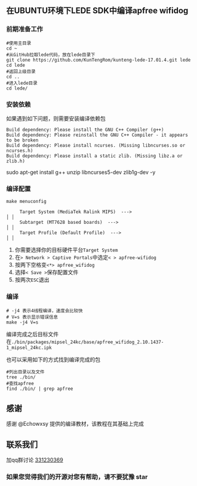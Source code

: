 ## 在UBUNTU环境下LEDE SDK中编译apfree wifidog


### 前期准备工作


```shell
#使用主目录
cd ~
#从GitHub拉取lede代码，放在lede目录下
git clone https://github.com/KunTengRom/kunteng-lede-17.01.4.git lede
cd lede
#返回上级目录
cd ..
#进入lede目录
cd lede/
```

### 安装依赖
如果遇到如下问题，则需要安装编译依赖包
```
Build dependency: Please install the GNU C++ Compiler (g++)
Build dependency: Please reinstall the GNU C++ Compiler - it appears to be broken
Build dependency: Please install ncurses. (Missing libncurses.so or ncurses.h)
Build dependency: Please install a static zlib. (Missing libz.a or zlib.h)
```

sudo apt-get install g++ unzip libncurses5-dev zlib1g-dev -y


### 编译配置

```shell
make menuconfig

     Target System (MediaTek Ralink MIPS)  --->                                                  │ │   
     Subtarget (MT7628 based boards)  --->                                                       │ │   
     Target Profile (Default Profile)  --->                                                      │ │                       
```



1. 你需要选择你的目标硬件平台`Target System`
2. 在`> Network > Captive Portals`中选定`< > apfree-wifidog`
3. 按两下空格变`<*> apfree_wifidog`
4. 选择`< Save >`保存配置文件
5. 按两次`ESC`退出

### 编译

```shell
# -j4 表示4线程编译，速度会比较快
# V=s 表示显示错误信息
make -j4 V=s
```

编译完成之后目标文件在`./bin/packages/mipsel_24kc/base/apfree_wifidog_2.10.1437-1_mipsel_24kc.ipk`

也可以采用如下的方式找到编译完成的包

```shell
#列出目录以及文件
tree ./bin/ 
#查找apfree
find ./bin/ | grep apfree
```

## 感谢
感谢 @Echowxsy 提供的编译教材，该教程在其基础上完成

## 联系我们
加qq群讨论 [331230369](https://jq.qq.com/?_wv=1027&k=4ADDSev)



### 如果您觉得我们的开源对您有帮助，请不要犹豫 star
